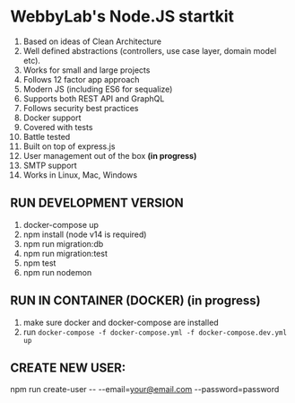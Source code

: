 # WebbyLab's Node.JS startkit

1. Based on ideas of Clean Architecture
2. Well defined abstractions (controllers, use case layer, domain model etc).
3. Works for small and large projects
4. Follows 12 factor app approach
5. Modern JS (including ES6 for sequalize)
6. Supports both REST API and GraphQL
7. Follows security best practices
8. Docker support
9. Covered with tests
10. Battle tested
11. Built on top of express.js
12. User management out of the box **(in progress)**
13. SMTP support
14. Works in Linux, Mac, Windows

## RUN DEVELOPMENT VERSION
1. docker-compose up
2. npm install (node v14 is required)
3. npm run migration:db
4. npm run migration:test
5. npm test
6. npm run nodemon


## RUN IN CONTAINER (DOCKER) (in progress)
1. make sure docker and docker-compose are installed 
2. run `docker-compose -f docker-compose.yml -f docker-compose.dev.yml up`

## CREATE NEW USER:
npm run create-user -- --email=your@email.com --password=password

